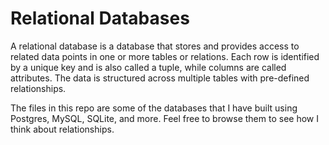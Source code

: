 # Relational Databases
A relational database is a database that stores and provides access to related data points in one or more tables or relations. Each row is identified by a unique key and is also called a tuple, while columns are called attributes. The data is structured across multiple tables with pre-defined relationships. 

The files in this repo are some of the databases that I have built using Postgres, MySQL, SQLite, and more. Feel free to browse them to see how I think about relationships.
